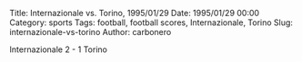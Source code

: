 Title: Internazionale vs. Torino, 1995/01/29
Date: 1995/01/29 00:00
Category: sports
Tags: football, football scores, Internazionale, Torino
Slug: internazionale-vs-torino
Author: carbonero


Internazionale 2 - 1 Torino
